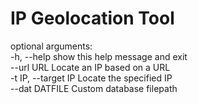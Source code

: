 # IP Geolocation Tool

optional arguments:<br />
-h, --help          show this help message and exit<br />
--url URL           Locate an IP based on a URL<br />
-t IP, --target IP  Locate the specified IP<br />
--dat DATFILE       Custom database filepath<br />
